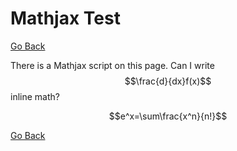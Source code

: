 # Mathjax Test

[Go Back](/)

<script type="text/javascript" async src="https://cdn.mathjax.org/mathjax/latest/MathJax.js"></script>

There is a Mathjax script on this page. Can I write $$\frac{d}{dx}f(x)$$ inline math?

$$e^x=\sum\frac{x^n}{n!}$$

[Go Back](/)